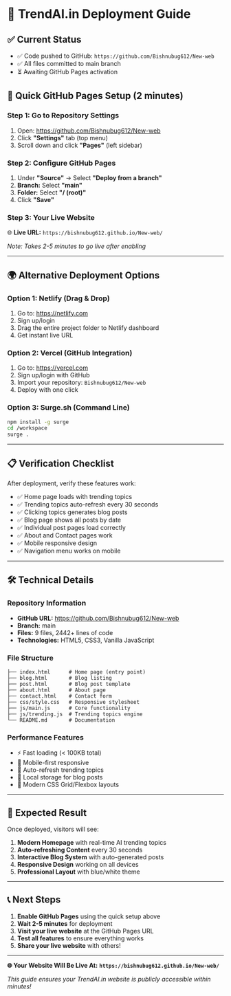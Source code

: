 # 🚀 TrendAI.in Deployment Guide

## ✅ Current Status
- ✅ Code pushed to GitHub: `https://github.com/Bishnubug612/New-web`
- ✅ All files committed to main branch
- ⏳ Awaiting GitHub Pages activation

## 🎯 Quick GitHub Pages Setup (2 minutes)

### Step 1: Go to Repository Settings
1. Open: https://github.com/Bishnubug612/New-web
2. Click **"Settings"** tab (top menu)
3. Scroll down and click **"Pages"** (left sidebar)

### Step 2: Configure GitHub Pages
1. Under **"Source"** → Select **"Deploy from a branch"**
2. **Branch:** Select **"main"**
3. **Folder:** Select **"/ (root)"**
4. Click **"Save"**

### Step 3: Your Live Website
🌐 **Live URL:** `https://bishnubug612.github.io/New-web/`

*Note: Takes 2-5 minutes to go live after enabling*

---

## 🌍 Alternative Deployment Options

### Option 1: Netlify (Drag & Drop)
1. Go to: https://netlify.com
2. Sign up/login
3. Drag the entire project folder to Netlify dashboard
4. Get instant live URL

### Option 2: Vercel (GitHub Integration)
1. Go to: https://vercel.com
2. Sign up/login with GitHub
3. Import your repository: `Bishnubug612/New-web`
4. Deploy with one click

### Option 3: Surge.sh (Command Line)
```bash
npm install -g surge
cd /workspace
surge .
```

---

## 📋 Verification Checklist

After deployment, verify these features work:

- ✅ Home page loads with trending topics
- ✅ Trending topics auto-refresh every 30 seconds
- ✅ Clicking topics generates blog posts
- ✅ Blog page shows all posts by date
- ✅ Individual post pages load correctly
- ✅ About and Contact pages work
- ✅ Mobile responsive design
- ✅ Navigation menu works on mobile

---

## 🛠️ Technical Details

### Repository Information
- **GitHub URL:** https://github.com/Bishnubug612/New-web
- **Branch:** main
- **Files:** 9 files, 2442+ lines of code
- **Technologies:** HTML5, CSS3, Vanilla JavaScript

### File Structure
```
├── index.html      # Home page (entry point)
├── blog.html       # Blog listing
├── post.html       # Blog post template  
├── about.html      # About page
├── contact.html    # Contact form
├── css/style.css   # Responsive stylesheet
├── js/main.js      # Core functionality
├── js/trending.js  # Trending topics engine
└── README.md       # Documentation
```

### Performance Features
- ⚡ Fast loading (< 100KB total)
- 📱 Mobile-first responsive
- 🔄 Auto-refresh trending topics
- 💾 Local storage for blog posts
- 🎨 Modern CSS Grid/Flexbox layouts

---

## 🎉 Expected Result

Once deployed, visitors will see:

1. **Modern Homepage** with real-time AI trending topics
2. **Auto-refreshing Content** every 30 seconds  
3. **Interactive Blog System** with auto-generated posts
4. **Responsive Design** working on all devices
5. **Professional Layout** with blue/white theme

---

## 📞 Next Steps

1. **Enable GitHub Pages** using the quick setup above
2. **Wait 2-5 minutes** for deployment
3. **Visit your live website** at the GitHub Pages URL
4. **Test all features** to ensure everything works
5. **Share your live website** with others!

---

**🌐 Your Website Will Be Live At:**
**`https://bishnubug612.github.io/New-web/`**

*This guide ensures your TrendAI.in website is publicly accessible within minutes!*